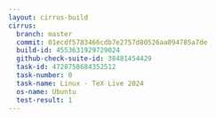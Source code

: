 ```yaml
---
layout: cirrus-build
cirrus:
  branch: master
  commit: 01ecdf5783466cdb7e2757d80526aa094785a7de
  build-id: 4553631929729024
  github-check-suite-id: 38481454429
  task-id: 4728758684352512
  task-number: 0
  task-name: Linux - TeX Live 2024
  os-name: Ubuntu
  test-result: 1
---
```

